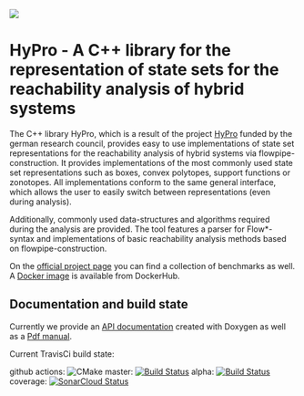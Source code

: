 ![](doc/hypro_Logo.png)

# HyPro - A C++ library for the representation of state sets for the reachability analysis of hybrid systems

The C++ library HyPro, which is a result of the project [HyPro](https://ths.rwth-aachen.de/research/projects/hypro/) funded by the german research council, provides easy to use implementations of state set representations for the reachability analysis of hybrid systems via flowpipe-construction.
It provides implementations of the most commonly used state set representations such as boxes, convex polytopes, support functions or zonotopes.
All implementations conform to the same general interface, which allows the user to easily switch between representations (even during analysis).

Additionally, commonly used data-structures and algorithms required during the analysis are provided.
The tool features a parser for Flow*-syntax and implementations of basic reachability analysis methods based on flowpipe-construction.

On the [official project page](https://ths.rwth-aachen.de/research/projects/hypro/) you can find a collection of benchmarks as well.
A [Docker image](https://hub.docker.com/r/hypro/hypro/) is available from DockerHub.

## Documentation and build state

Currently we provide an <a href="https://hypro.github.io/hypro/html/index.html" target="_blank">API documentation</a> created with Doxygen as well as a [Pdf manual](https://ths.rwth-aachen.de/wp-content/uploads/sites/4/research/HyPro/manual.pdf).


Current TravisCi build state:

github actions: ![CMake](https://github.com/hypro/hypro/workflows/CMake/badge.svg)
master: [![Build Status](https://travis-ci.com/hypro/hypro.svg?branch=master)](https://travis-ci.com/hypro/hypro)
alpha:  [![Build Status](https://travis-ci.com/hypro/hypro.svg?branch=alpha)](https://travis-ci.com/hypro/hypro)
coverage: [![SonarCloud Status](https://sonarcloud.io/api/project_badges/measure?project=hypro&metric=alert_status)](https://sonarcloud.io/dashboard?id=hypro)
